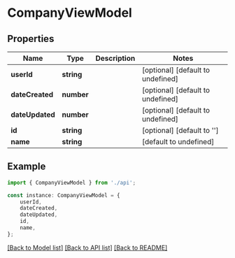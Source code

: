 # CompanyViewModel


## Properties

Name | Type | Description | Notes
------------ | ------------- | ------------- | -------------
**userId** | **string** |  | [optional] [default to undefined]
**dateCreated** | **number** |  | [optional] [default to undefined]
**dateUpdated** | **number** |  | [optional] [default to undefined]
**id** | **string** |  | [optional] [default to '']
**name** | **string** |  | [default to undefined]

## Example

```typescript
import { CompanyViewModel } from './api';

const instance: CompanyViewModel = {
    userId,
    dateCreated,
    dateUpdated,
    id,
    name,
};
```

[[Back to Model list]](../README.md#documentation-for-models) [[Back to API list]](../README.md#documentation-for-api-endpoints) [[Back to README]](../README.md)
